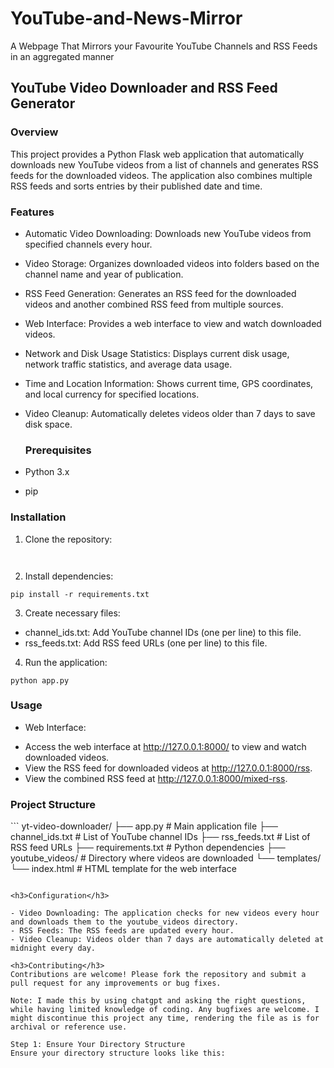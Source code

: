 # YouTube-and-News-Mirror
A Webpage That Mirrors your Favourite YouTube Channels and RSS Feeds in an aggregated manner

<h2>YouTube Video Downloader and RSS Feed Generator</h2>

<h3>Overview</h3>

This project provides a Python Flask web application that automatically downloads new YouTube videos from a list of channels and generates RSS feeds for the downloaded videos. The application also combines multiple RSS feeds and sorts entries by their published date and time.

<h3>Features</h3>

- Automatic Video Downloading: Downloads new YouTube videos from specified channels every hour.
- Video Storage: Organizes downloaded videos into folders based on the channel name and year of publication.
- RSS Feed Generation: Generates an RSS feed for the downloaded videos and another combined RSS feed from multiple sources.
- Web Interface: Provides a web interface to view and watch downloaded videos.
- Network and Disk Usage Statistics: Displays current disk usage, network traffic statistics, and average data usage.
- Time and Location Information: Shows current time, GPS coordinates, and local currency for specified locations.
- Video Cleanup: Automatically deletes videos older than 7 days to save disk space.

  <h3>Prerequisites</h3>

- Python 3.x
- pip

<h3>Installation</h3>

1. Clone the repository:

```


```

2. Install dependencies:
```
pip install -r requirements.txt

```

3. Create necessary files:

- channel_ids.txt: Add YouTube channel IDs (one per line) to this file.
- rss_feeds.txt: Add RSS feed URLs (one per line) to this file.

4. Run the application:
```
python app.py

```

<h3>Usage</h3>

- Web Interface:
* Access the web interface at http://127.0.0.1:8000/ to view and watch downloaded videos.
* View the RSS feed for downloaded videos at http://127.0.0.1:8000/rss.
* View the combined RSS feed at http://127.0.0.1:8000/mixed-rss.

<h3>Project Structure</h3>
```
yt-video-downloader/
├── app.py              # Main application file
├── channel_ids.txt     # List of YouTube channel IDs
├── rss_feeds.txt       # List of RSS feed URLs
├── requirements.txt    # Python dependencies
├── youtube_videos/     # Directory where videos are downloaded
└── templates/
    └── index.html      # HTML template for the web interface

```

<h3>Configuration</h3>

- Video Downloading: The application checks for new videos every hour and downloads them to the youtube_videos directory.
- RSS Feeds: The RSS feeds are updated every hour.
- Video Cleanup: Videos older than 7 days are automatically deleted at midnight every day.

<h3>Contributing</h3>
Contributions are welcome! Please fork the repository and submit a pull request for any improvements or bug fixes.

Note: I made this by using chatgpt and asking the right questions, while having limited knowledge of coding. Any bugfixes are welcome. I might discontinue this project any time, rendering the file as is for archival or reference use.

Step 1: Ensure Your Directory Structure
Ensure your directory structure looks like this:

```
